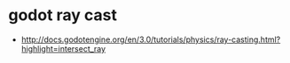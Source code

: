 # godot ray cast
 * http://docs.godotengine.org/en/3.0/tutorials/physics/ray-casting.html?highlight=intersect_ray

 
